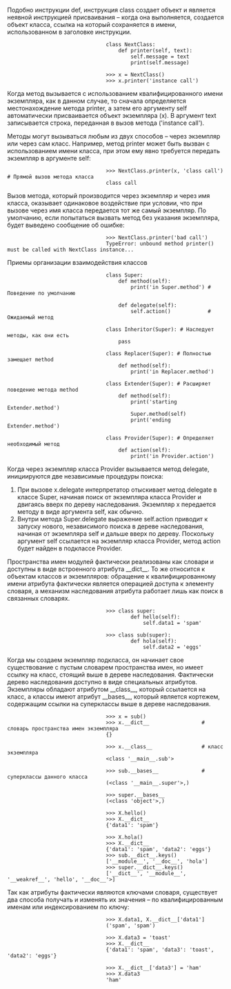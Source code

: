 Подобно инструкции def, инструкция class создает объект и является неявной инструкцией присваивания – когда она выполняется, создается объект класса, ссылка на который сохраняется в имени, использованном в заголовке инструкции.

                                    class NextClass:
                                        def printer(self, text):
                                            self.message = text
                                            print(self.message)

                                    >>> x = NextClass()
                                    >>> x.printer('instance call')        

Когда метод вызывается с использованием квалифицированного имени экземпляра, как в данном случае, то сначала определяется местонахождение метода printer, а затем его аргументу self автоматически присваивается объект экземпляра (x). В аргумент text записывается строка, переданная в вызов метода ('instance call').

Методы могут вызываться любым из двух способов – через экземпляр или через сам класс. Например, метод printer может быть вызван с использованием имени класса, при этом ему явно требуется передать экземпляр в аргументе self:

                                    >>> NextClass.printer(x, 'class call') # Прямой вызов метода класса
                                    class call

Вызов метода, который производится через экземпляр и через имя класса, оказывает одинаковое воздействие при условии, что при вызове через имя класса передается тот же самый экземпляр. По умолчанию, если попытаться вызвать
метод без указания экземпляра, будет выведено сообщение об ошибке:

                                    >>> NextClass.printer('bad call')
                                    TypeError: unbound method printer() must be called with NextClass instance...

Приемы организации взаимодействия классов

                                    class Super:
                                        def method(self):
                                            print('in Super.method') # Поведение по умолчанию
                                        
                                        def delegate(self):
                                            self.action()            # Ожидаемый метод

                                    class Inheritor(Super): # Наследует методы, как они есть
                                        pass

                                    class Replacer(Super): # Полностью замещает method
                                        def method(self):
                                            print('in Replacer.method')

                                    class Extender(Super): # Расширяет поведение метода method
                                        def method(self):
                                            print('starting Extender.method')
                                            Super.method(self)
                                            print('ending Extender.method')

                                    class Provider(Super): # Определяет необходимый метод
                                        def action(self):
                                            print('in Provider.action')

Когда через экземпляр класса Provider вызывается метод delegate, инициируются две независимые процедуры поиска:
1. При вызове x.delegate интерпретатор отыскивает метод delegate в классе Super, начиная поиск от экземпляра класса Provider и двигаясь вверх по дереву наследования. Экземпляр x передается методу в виде аргумента self, как обычно.
2. Внутри метода Super.delegate выражение self.action приводит к запуску нового, независимого поиска в дереве наследования, начиная от экземпляра self и дальше вверх по дереву. Поскольку аргумент self ссылается на экземпляр класса Provider, метод action будет найден в подклассе Provider.

Пространства имен модулей фактически реализованы как словари и доступны в виде встроенного атрибута \_\_dict\_\_. То же относится к объектам классов и экземпляров: обращение к квалифицированному имени атрибута фактически является операцией доступа к элементу словаря, а механизм наследования атрибута работает лишь как поиск в связанных словарях.

                                    >>> class super:
                                            def hello(self):
                                                self.data1 = 'spam'

                                    >>> class sub(super):
                                            def hola(self):
                                                self.data2 = 'eggs'

Когда мы создаем экземпляр подкласса, он начинает свое существование с пустым словарем пространства имен, но имеет ссылку на класс, стоящий выше в дереве наследования. Фактически дерево наследования доступно в виде специальных атрибутов. Экземпляры обладают атрибутом \_\_class\_\_, который ссылается на класс, а классы имеют атрибут
\_\_bases\_\_, который является кортежем, содержащим ссылки на суперклассы выше в дереве наследования.

                                    >>> x = sub()
                                    >>> x.__dict__                 # словарь пространства имен экземпляра
                                    {}

                                    >>> x.__class__                # класс экземпляра
                                    <class '__main__.sub'>

                                    >>> sub.__bases__              # суперклассы данного класса
                                    (<class '__main__.super'>,)

                                    >>> super.__bases__
                                    (<class 'object'>,)

                                    >>> X.hello()
                                    >>> X.__dict__
                                    {'data1': 'spam'}

                                    >>> X.hola()
                                    >>> X.__dict__
                                    {'data1': 'spam', 'data2': 'eggs'}
                                    >>> sub.__dict__.keys()
                                    ['__module__', '__doc__', 'hola']
                                    >>> super.__dict__.keys()
                                    ['__dict__', '__module__', '__weakref__', 'hello', '__doc__'>]

Так как атрибуты фактически являются ключами словаря, существует два способа получать и изменять их значения – по квалифицированным именам или индексированием по ключу:

                                    >>> X.data1, X.__dict__['data1']
                                    ('spam', 'spam')

                                    >>> X.data3 = 'toast'
                                    >>> X.__dict__
                                    {'data1': 'spam', 'data3': 'toast', 'data2': 'eggs'}

                                    >>> X.__dict__['data3'] = 'ham'
                                    >>> X.data3
                                    'ham'

